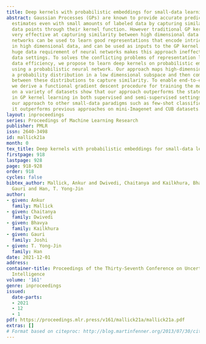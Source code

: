 ```yaml
---
title: Deep kernels with probabilistic embeddings for small-data learning
abstract: Gaussian Processes (GPs) are known to provide accurate predictions and uncertainty
  estimates even with small amounts of labeled data by capturing similarity between
  data points through their kernel function. However traditional GP kernels are not
  very effective at capturing similarity between high dimensional data points. Neural
  networks can be used to learn good representations that encode intricate structures
  in high dimensional data, and can be used as inputs to the GP kernel. However the
  huge data requirement of neural networks makes this approach ineffective in small
  data settings. To solves the conflicting problems of representation learning and
  data efficiency, we propose to learn deep kernels on probabilistic embeddings by
  using a probabilistic neural network. Our approach maps high-dimensional data to
  a probability distribution in a low dimensional subspace and then computes a kernel
  between these distributions to capture similarity. To enable end-to-end learning,
  we derive a functional gradient descent procedure for training the model. Experiments
  on a variety of datasets show that our approach outperforms the state-of-the-art
  in GP kernel learning in both supervised and semi-supervised settings. We also extend
  our approach to other small-data paradigms such as few-shot classification where
  it outperforms previous approaches on mini-Imagenet and CUB datasets.
layout: inproceedings
series: Proceedings of Machine Learning Research
publisher: PMLR
issn: 2640-3498
id: mallick21a
month: 0
tex_title: Deep kernels with probabilistic embeddings for small-data learning
firstpage: 918
lastpage: 928
page: 918-928
order: 918
cycles: false
bibtex_author: Mallick, Ankur and Dwivedi, Chaitanya and Kailkhura, Bhavya and Joshi,
  Gauri and Han, T. Yong-Jin
author:
- given: Ankur
  family: Mallick
- given: Chaitanya
  family: Dwivedi
- given: Bhavya
  family: Kailkhura
- given: Gauri
  family: Joshi
- given: T. Yong-Jin
  family: Han
date: 2021-12-01
address:
container-title: Proceedings of the Thirty-Seventh Conference on Uncertainty in Artificial
  Intelligence
volume: '161'
genre: inproceedings
issued:
  date-parts:
  - 2021
  - 12
  - 1
pdf: https://proceedings.mlr.press/v161/mallick21a/mallick21a.pdf
extras: []
# Format based on citeproc: http://blog.martinfenner.org/2013/07/30/citeproc-yaml-for-bibliographies/
---
```

